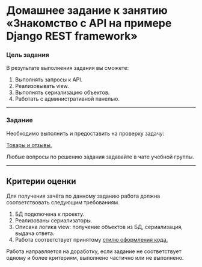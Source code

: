 # Домашнее задание к занятию «Знакомство с API на примере Django REST framework»

### Цель задания

В результате выполнения задания вы сможете:

1. Выполнять запросы к API.
2. Реализовывать view.
3. Выполнять сериализацию объектов.
4. Работать с административной панелью.

------

### Задание

Необходимо выполнить и предоставить на проверку задачу:

[Товары и отзывы.](./products)

Любые вопросы по решению задания задавайте в чате учебной группы.

------

## Критерии оценки

Для получения зачёта по данному заданию работа должна соответствовать следующим требованиям.

1. БД подключена к проекту.
2. Реализованы сериализаторы.
3. Описана логика view: получение объектов из БД, сериализация, выдача ответа.
4. Работа соответствует принятому [стилю оформления кода.](https://github.com/netology-code/codestyle/tree/master/python)

Работа направляется на доработку, если задание не соответствует одному и более критериям, выполнено частично или не выполнено.
